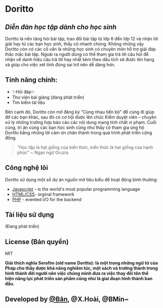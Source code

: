 # Doritto
## _Diễn đàn học tập dành cho học sinh_

Doritto là nền tảng hỏi bài tập, trao đổi bài tập từ lớp 6 đến lớp 12 và nhận lời giải hay từ các bạn học sinh, thầy cô nhanh chóng. Không những vậy Doritto còn có các cố vấn là những học sinh có chuyên môn hỗ trợ giải đáp thắc mắc bài tập. Ngoài ra người dùng có thể tham gia trả lời câu hỏi để nhận về danh hiệu câu trả lời hay nhất kèm theo dấu tích sẽ được lên hạng và giúp cho việc xét tính đúng sai trở nên dễ dàng hơn.
## Tính năng chính:
- ✨Hỏi đáp✨
- Thư viện bài giảng (đang phát triển)
- Tìm kiếm tài liệu

 Bên cạnh đó, Doritto còn mở đăng ký "Cùng nhau tiến bộ" để cùng đi giúp đỡ các bạn khác, sau đó có cơ hội được lên chức Kiểm duyệt viên – chuyên xử lý những trường hợp báo cáo các nội dung mang tính chất vi phạm. Cuối cùng, tri ân cùng các bạn học sinh cũng như thầy cô tham gia ủng hộ Doritto bằng những lời cảm ơn chân thành trong quá trình phát triển cộng đồng.

> "Học tập là hạt giống của kiến thức, 
>  kiến thức là hạt giống của hạnh phúc"
> ~ Ngạn ngữ Gruzia

## Công nghệ lõi

Doritto sử dụng một số dự án nguồn mở tiêu biểu để hoạt động bình thường:

- [Javascript](https://www.javascript.com/) - is the world's most popular programming language
- [HTML/CSS](https://www.w3.org/)- orginal framework
- [PHP](https://www.php.net/) - evented I/O for the backend

## Tài liệu sử dụng
(Đang phát triển)
## License (Bản quyền)

MIT

**Giải thích nghĩa Serafim (old name Doritto): là một trong những ngữ từ của Pháp cho thấy được khả năng nghiêm túc, một sách và trưởng thành trong hình thành đời người nên việc chúng mình đưa ra việc thay đổi tên thể hiện năng lực phát triển sản phẩm cũng như là giai đoạn hình thành ban đầu.**

## Developed by [@Bân](BANBAN22432@GMAIL.COM), @X.Hoài, @BMin~
